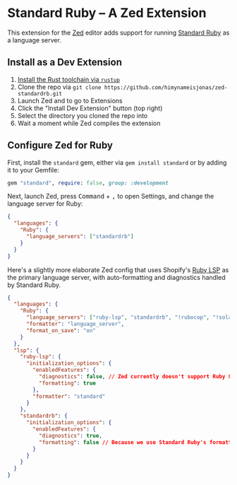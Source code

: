 # Standard Ruby – A Zed Extension

This extension for the [Zed](https://zed.dev) editor adds support for running [Standard Ruby](https://github.com/standardrb/standard) as a language server.

## Install as a Dev Extension

1. [Install the Rust toolchain via `rustup`](https://rustup.rs)
2. Clone the repo via `git clone https://github.com/himynameisjonas/zed-standardrb.git`
3. Launch Zed and to go to Extensions
4. Click the "Install Dev Extension" button (top right)
5. Select the directory you cloned the repo into
6. Wait a moment while Zed compiles the extension

## Configure Zed for Ruby

First, install the `standard` gem, either via `gem install standard` or by adding it to your Gemfile:

```ruby
gem "standard", require: false, group: :development
```

Next, launch Zed, press <kbd>Command</kbd> + <kbd>,</kbd> to open Settings, and change the language server for Ruby:

```json
{
  "languages": {
    "Ruby": {
      "language_servers": ["standardrb"]
    }
  }
}
```

Here's a slightly more elaborate Zed config that uses Shopify's [Ruby LSP](https://github.com/Shopify/ruby-lsp) as the primary language server, with auto-formatting and diagnostics handled by Standard Ruby.

```json
{
  "languages": {
    "Ruby": {
      "language_servers": ["ruby-lsp", "standardrb", "!rubocop", "!solargraph"],
      "formatter": "language_server",
      "format_on_save": "on"
    }
  },
  "lsp": {
    "ruby-lsp": {
      "initialization_options": {
        "enabledFeatures": {
          "diagnostics": false, // Zed currently doesn't support Ruby LSP's pull-based diagnostics
          "formatting": true
        },
        "formatter": "standard"
      }
    },
    "standardrb": {
      "initialization_options": {
        "enabledFeatures": {
          "diagnostics": true,
          "formatting": false // Because we use Standard Ruby's formatting via Ruby LSP
        }
      }
    }
  }
}
```
